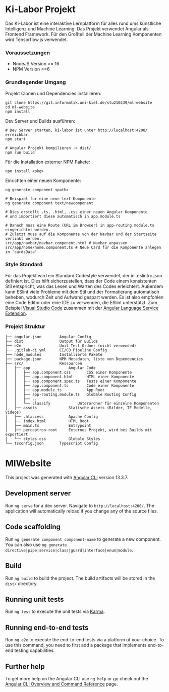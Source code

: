 # Ki-Labor Projekt
Das Ki-Labor ist eine interaktive Lernplatform für alles rund ums künstliche Intelligenz und Machine Learning.
Das Projekt verwendet Angular als Frontend Framework. Für den Großteil der Machine Learning Komponenten wird Tensorflow.js verwendet.

### Voraussetzungen
-   NodeJS Version >= 16
-   NPM Version >=6

### Grundlegender Umgang
Projekt Clonen und Dependencies installieren:
```
git clone https://git.informatik.uni-kiel.de/stu210239/ml-website
cd ml-website
npm install
```

Dev Server und Builds ausführen:
```
# Dev Server starten, ki-labor ist unter http://localhost:4200/ erreichbar.
npm start

# Angular Projekt kompilieren -> dist/
npm run build
```

Für die Installation externer NPM Pakete:
```
npm install <pkg>
```

Einrichten einer neuen Komponente:
```
ng generate component <path>

# Beispiel für eine neue text Komponente
ng generate component text/newcomponent

# Dies erstellt .ts, .html, .css einer neuen Angular Komponente 
# und importiert diese automatisch in app.module.ts

# Danach muss eine Route (URL im Browser) in app-routing.module.ts eingerichtet werden.
# Zuletzt muss auf die Komponente von der Navbar und der Startseite verlinkt werden.
src/app/navbar/navbar.component.html # Navbar anpassen
src/app/home/home.component.ts # Neue Card für die Komponente anlegen in 'cardsData'.
```

### Style Standard
Für das Projekt wird ein Standard Codestyle verwendet, der in .eslintrc.json definiert ist.
Dies hilft sicherzustellen, dass der Code einem konsistenten Stil entspricht, was das Lesen und Warten des Codes erleichtert.
Außerdem kann ESlint viele Probleme mit dem Stil und der Formatierung automatisch beheben, wodurch Zeit und Aufwand gespart werden.
Es ist also empfohlen eine Code Editor oder eine IDE zu verwenden, die ESlint unterstützt.
Zum Beispiel [Visual Studio Code](https://code.visualstudio.com/) zusammen mit der [Angular Language Service Extension](https://marketplace.visualstudio.com/items?itemName=Angular.ng-template).

### Projekt Struktur
```
├── angular.json        Angular Config
├── dist                Output für Builds
├── e2e                 Unit Test Ordner (nicht verwended)
├── .gitlab-ci.yml      CI/CD Pipeline Config
├── node_modules        Installierte Pakete
├── package.json        NPM Metadaten, liste von Dependencies
├── src/                Ressourcen
│   ├── app                 Angular Code
│   │   ├── app.component.css       CSS einer Komponente
│   │   ├── app.component.html      HTML einer Komponente
│   │   ├── app.component.spec.ts   Tests einer Komponente
│   │   ├── app.component.ts        Code einer Komponente
│   │   ├── app.module.ts           App Root
│   │   ├── app-routing.module.ts   Globale Routing Config
│   │   ├── ...
│   │   └── classify            Unterordner für einzelne Komponenten
│   ├── assets              Statische Assets (Bilder, TF Modelle, Videos)
│   ├── .htaccess           Apache Config
│   ├── index.html          HTML Root
│   ├── main.ts             Entrypoint
│   ├── perceptron-root     Externes Projekt, wird bei Builds mit exportiert
│   └── styles.css          Globale Styles
└── tsconfig.json       Typescript Config
```

# MlWebsite

This project was generated with [Angular CLI](https://github.com/angular/angular-cli) version 13.3.7.

## Development server

Run `ng serve` for a dev server. Navigate to `http://localhost:4200/`. The application will automatically reload if you change any of the source files.

## Code scaffolding

Run `ng generate component component-name` to generate a new component. You can also use `ng generate directive|pipe|service|class|guard|interface|enum|module`.

## Build

Run `ng build` to build the project. The build artifacts will be stored in the `dist/` directory.

## Running unit tests

Run `ng test` to execute the unit tests via [Karma](https://karma-runner.github.io).

## Running end-to-end tests

Run `ng e2e` to execute the end-to-end tests via a platform of your choice. To use this command, you need to first add a package that implements end-to-end testing capabilities.

## Further help

To get more help on the Angular CLI use `ng help` or go check out the [Angular CLI Overview and Command Reference](https://angular.io/cli) page.
